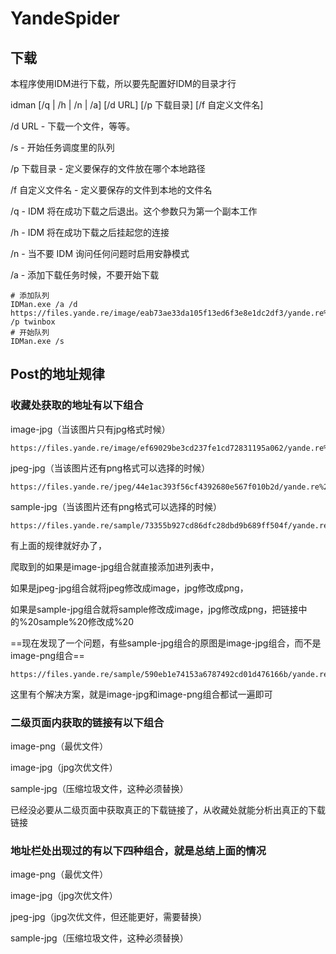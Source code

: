# YandeSpider

## 下载

本程序使用IDM进行下载，所以要先配置好IDM的目录才行

idman [/q | /h | /n | /a] [/d URL] [/p 下载目录] [/f 自定义文件名]

/d URL 		- 下载一个文件，等等。

/s		 	- 开始任务调度里的队列

/p 下载目录  	- 定义要保存的文件放在哪个本地路径

/f 自定义文件名   - 定义要保存的文件到本地的文件名

/q 			- IDM 将在成功下载之后退出。这个参数只为第一个副本工作

/h 			- IDM 将在成功下载之后挂起您的连接

/n 			- 当不要 IDM 询问任何问题时启用安静模式

/a 			- 添加下载任务时候，不要开始下载

~~~
# 添加队列
IDMan.exe /a /d https://files.yande.re/image/eab73ae33da105f13ed6f3e8e1dc2df3/yande.re%201092685%20ass%20garter_belt%20hololive%20hololive_english%20mori_calliope%20naked%20stockings%20tagme%20thighhighs.png /p twinbox
# 开始队列
IDMan.exe /s
~~~

## Post的地址规律

### 收藏处获取的地址有以下组合

image-jpg（当该图片只有jpg格式时候）

~~~
https://files.yande.re/image/ef69029be3cd237fe1cd72831195a062/yande.re%20498401%20anmi%20cleavage%20leotard%20no_bra%20pantsu%20pantyhose%20skirt_lift.jpg
~~~

jpeg-jpg（当该图片还有png格式可以选择的时候）

~~~
https://files.yande.re/jpeg/44e1ac393f56cf4392680e567f010b2d/yande.re%20515970%20anmi.jpg
~~~

sample-jpg（当该图片还有png格式可以选择的时候）

~~~
https://files.yande.re/sample/73355b927cd86dfc28dbd9b689ff504f/yande.re%20494284%20sample%20anmi%20bra%20cleavage%20dakimakura%20fate_grand_order%20garter%20megane_shoujo%20pantsu%20saber_extra.jpg
~~~

有上面的规律就好办了，

爬取到的如果是image-jpg组合就直接添加进列表中，

如果是jpeg-jpg组合就将jpeg修改成image，jpg修改成png，

如果是sample-jpg组合就将sample修改成image，jpg修改成png，把链接中的%20sample%20修改成%20

==现在发现了一个问题，有些sample-jpg组合的原图是image-jpg组合，而不是image-png组合==

~~~
https://files.yande.re/sample/590eb1e74153a6787492cd01d476166b/yande.re%20918763%20sample%20bra%20breasts%20cameltoe%20dakimakura%20maid%20nipples%20open_shirt%20pantsu%20panty_pull%20pantyhose%20seifuku%20skirt_lift%20stockings%20thighhighs%20topless%20twinbox.jpg
~~~

这里有个解决方案，就是image-jpg和image-png组合都试一遍即可



### 二级页面内获取的链接有以下组合
image-png（最优文件）

image-jpg（jpg次优文件）

sample-jpg（压缩垃圾文件，这种必须替换）

已经没必要从二级页面中获取真正的下载链接了，从收藏处就能分析出真正的下载链接



### 地址栏处出现过的有以下四种组合，就是总结上面的情况

image-png（最优文件）

image-jpg（jpg次优文件）

jpeg-jpg（jpg次优文件，但还能更好，需要替换）

sample-jpg（压缩垃圾文件，这种必须替换）
